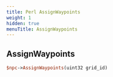 ```yaml
---
title: Perl AssignWaypoints
weight: 1
hidden: true
menuTitle: AssignWaypoints
---
```

## AssignWaypoints
```perl
$npc->AssignWaypoints(uint32 grid_id)
```